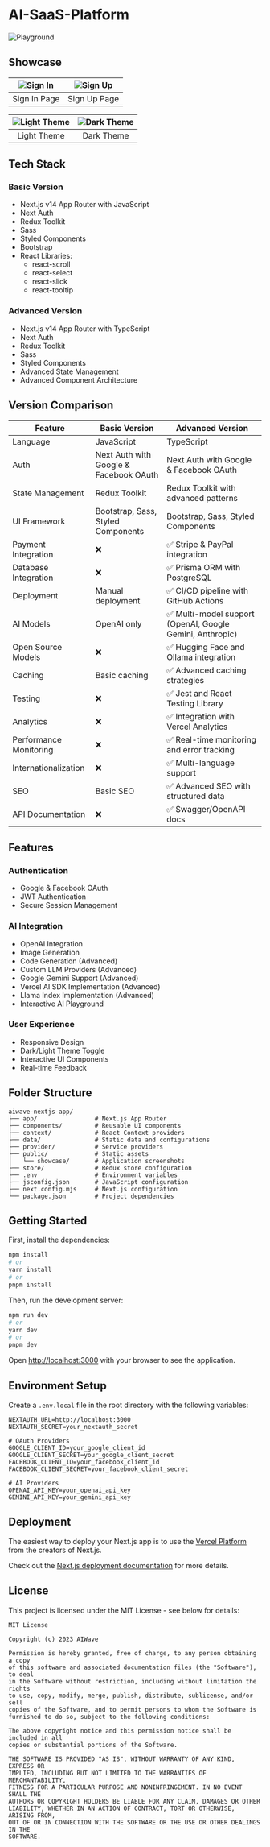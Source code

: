 # AI-SaaS-Platform 

![Playground](/public/showcase/playground.PNG)

## Showcase

| ![Sign In](/public/showcase/signIn.PNG) | ![Sign Up](/public/showcase/singUp.PNG) |
|:---:|:---:|
| Sign In Page | Sign Up Page |

| ![Light Theme](/public/showcase/lightTheme.PNG) | ![Dark Theme](/public/showcase/darkTheme.PNG) |
|:---:|:---:|
| Light Theme | Dark Theme |

## Tech Stack

### Basic Version
- Next.js v14 App Router with JavaScript
- Next Auth
- Redux Toolkit
- Sass
- Styled Components
- Bootstrap
- React Libraries:
  - react-scroll
  - react-select
  - react-slick
  - react-tooltip

### Advanced Version
- Next.js v14 App Router with TypeScript
- Next Auth
- Redux Toolkit
- Sass
- Styled Components
- Advanced State Management
- Advanced Component Architecture

## Version Comparison

| Feature | Basic Version | Advanced Version |
|---------|--------------|------------------|
| Language | JavaScript | TypeScript |
| Auth | Next Auth with Google & Facebook OAuth | Next Auth with Google & Facebook OAuth |
| State Management | Redux Toolkit | Redux Toolkit with advanced patterns |
| UI Framework | Bootstrap, Sass, Styled Components | Bootstrap, Sass, Styled Components |
| Payment Integration | ❌ | ✅ Stripe & PayPal integration |
| Database Integration | ❌ | ✅ Prisma ORM with PostgreSQL |
| Deployment | Manual deployment | ✅ CI/CD pipeline with GitHub Actions |
| AI Models | OpenAI only | ✅ Multi-model support (OpenAI, Google Gemini, Anthropic) |
| Open Source Models | ❌ | ✅ Hugging Face and Ollama integration |
| Caching | Basic caching | ✅ Advanced caching strategies |
| Testing | ❌ | ✅ Jest and React Testing Library |
| Analytics | ❌ | ✅ Integration with Vercel Analytics |
| Performance Monitoring | ❌ | ✅ Real-time monitoring and error tracking |
| Internationalization | ❌ | ✅ Multi-language support |
| SEO | Basic SEO | ✅ Advanced SEO with structured data |
| API Documentation | ❌ | ✅ Swagger/OpenAPI docs |

## Features

### Authentication
- Google & Facebook OAuth
- JWT Authentication
- Secure Session Management

### AI Integration
- OpenAI Integration
- Image Generation
- Code Generation (Advanced)
- Custom LLM Providers (Advanced)
- Google Gemini Support (Advanced)
- Vercel AI SDK Implementation (Advanced)
- Llama Index Implementation (Advanced)
- Interactive AI Playground

### User Experience
- Responsive Design
- Dark/Light Theme Toggle
- Interactive UI Components
- Real-time Feedback

## Folder Structure

```
aiwave-nextjs-app/
├── app/                # Next.js App Router
├── components/         # Reusable UI components
├── context/            # React Context providers
├── data/               # Static data and configurations
├── provider/           # Service providers
├── public/             # Static assets
│   └── showcase/       # Application screenshots
├── store/              # Redux store configuration
├── .env                # Environment variables
├── jsconfig.json       # JavaScript configuration
├── next.config.mjs     # Next.js configuration
└── package.json        # Project dependencies
```

## Getting Started

First, install the dependencies:

```bash
npm install
# or
yarn install
# or
pnpm install
```

Then, run the development server:

```bash
npm run dev
# or
yarn dev
# or
pnpm dev
```

Open [http://localhost:3000](http://localhost:3000) with your browser to see the application.

## Environment Setup

Create a `.env.local` file in the root directory with the following variables:

```
NEXTAUTH_URL=http://localhost:3000
NEXTAUTH_SECRET=your_nextauth_secret

# OAuth Providers
GOOGLE_CLIENT_ID=your_google_client_id
GOOGLE_CLIENT_SECRET=your_google_client_secret
FACEBOOK_CLIENT_ID=your_facebook_client_id
FACEBOOK_CLIENT_SECRET=your_facebook_client_secret

# AI Providers
OPENAI_API_KEY=your_openai_api_key
GEMINI_API_KEY=your_gemini_api_key
```

## Deployment

The easiest way to deploy your Next.js app is to use the [Vercel Platform](https://vercel.com/new) from the creators of Next.js.

Check out the [Next.js deployment documentation](https://nextjs.org/docs/deployment) for more details.

## License

This project is licensed under the MIT License - see below for details:

```
MIT License

Copyright (c) 2023 AIWave

Permission is hereby granted, free of charge, to any person obtaining a copy
of this software and associated documentation files (the "Software"), to deal
in the Software without restriction, including without limitation the rights
to use, copy, modify, merge, publish, distribute, sublicense, and/or sell
copies of the Software, and to permit persons to whom the Software is
furnished to do so, subject to the following conditions:

The above copyright notice and this permission notice shall be included in all
copies or substantial portions of the Software.

THE SOFTWARE IS PROVIDED "AS IS", WITHOUT WARRANTY OF ANY KIND, EXPRESS OR
IMPLIED, INCLUDING BUT NOT LIMITED TO THE WARRANTIES OF MERCHANTABILITY,
FITNESS FOR A PARTICULAR PURPOSE AND NONINFRINGEMENT. IN NO EVENT SHALL THE
AUTHORS OR COPYRIGHT HOLDERS BE LIABLE FOR ANY CLAIM, DAMAGES OR OTHER
LIABILITY, WHETHER IN AN ACTION OF CONTRACT, TORT OR OTHERWISE, ARISING FROM,
OUT OF OR IN CONNECTION WITH THE SOFTWARE OR THE USE OR OTHER DEALINGS IN THE
SOFTWARE.
```
